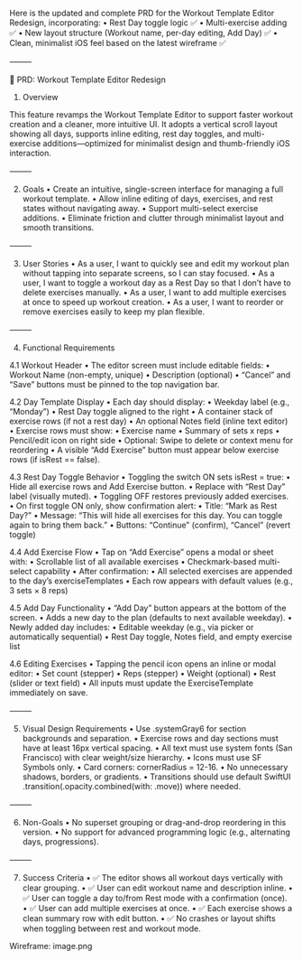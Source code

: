 Here is the updated and complete PRD for the Workout Template Editor Redesign, incorporating:
	•	Rest Day toggle logic ✅
	•	Multi-exercise adding ✅
	•	New layout structure (Workout name, per-day editing, Add Day) ✅
	•	Clean, minimalist iOS feel based on the latest wireframe ✅

⸻

📄 PRD: Workout Template Editor Redesign

1. Overview

This feature revamps the Workout Template Editor to support faster workout creation and a cleaner, more intuitive UI. It adopts a vertical scroll layout showing all days, supports inline editing, rest day toggles, and multi-exercise additions—optimized for minimalist design and thumb-friendly iOS interaction.

⸻

2. Goals
	•	Create an intuitive, single-screen interface for managing a full workout template.
	•	Allow inline editing of days, exercises, and rest states without navigating away.
	•	Support multi-select exercise additions.
	•	Eliminate friction and clutter through minimalist layout and smooth transitions.

⸻

3. User Stories
	•	As a user, I want to quickly see and edit my workout plan without tapping into separate screens, so I can stay focused.
	•	As a user, I want to toggle a workout day as a Rest Day so that I don’t have to delete exercises manually.
	•	As a user, I want to add multiple exercises at once to speed up workout creation.
	•	As a user, I want to reorder or remove exercises easily to keep my plan flexible.

⸻

4. Functional Requirements

4.1 Workout Header
	•	The editor screen must include editable fields:
	•	Workout Name (non-empty, unique)
	•	Description (optional)
	•	“Cancel” and “Save” buttons must be pinned to the top navigation bar.

4.2 Day Template Display
	•	Each day should display:
	•	Weekday label (e.g., “Monday”)
	•	Rest Day toggle aligned to the right
	•	A container stack of exercise rows (if not a rest day)
	•	An optional Notes field (inline text editor)
	•	Exercise rows must show:
	•	Exercise name
	•	Summary of sets x reps
	•	Pencil/edit icon on right side
	•	Optional: Swipe to delete or context menu for reordering
	•	A visible “Add Exercise” button must appear below exercise rows (if isRest == false).

4.3 Rest Day Toggle Behavior
	•	Toggling the switch ON sets isRest = true:
	•	Hide all exercise rows and Add Exercise button.
	•	Replace with “Rest Day” label (visually muted).
	•	Toggling OFF restores previously added exercises.
	•	On first toggle ON only, show confirmation alert:
	•	Title: “Mark as Rest Day?”
	•	Message: “This will hide all exercises for this day. You can toggle again to bring them back.”
	•	Buttons: “Continue” (confirm), “Cancel” (revert toggle)

4.4 Add Exercise Flow
	•	Tap on “Add Exercise” opens a modal or sheet with:
	•	Scrollable list of all available exercises
	•	Checkmark-based multi-select capability
	•	After confirmation:
	•	All selected exercises are appended to the day’s exerciseTemplates
	•	Each row appears with default values (e.g., 3 sets × 8 reps)

4.5 Add Day Functionality
	•	“Add Day” button appears at the bottom of the screen.
	•	Adds a new day to the plan (defaults to next available weekday).
	•	Newly added day includes:
	•	Editable weekday (e.g., via picker or automatically sequential)
	•	Rest Day toggle, Notes field, and empty exercise list

4.6 Editing Exercises
	•	Tapping the pencil icon opens an inline or modal editor:
	•	Set count (stepper)
	•	Reps (stepper)
	•	Weight (optional)
	•	Rest (slider or text field)
	•	All inputs must update the ExerciseTemplate immediately on save.

⸻

5. Visual Design Requirements
	•	Use .systemGray6 for section backgrounds and separation.
	•	Exercise rows and day sections must have at least 16px vertical spacing.
	•	All text must use system fonts (San Francisco) with clear weight/size hierarchy.
	•	Icons must use SF Symbols only.
	•	Card corners: cornerRadius = 12-16.
	•	No unnecessary shadows, borders, or gradients.
	•	Transitions should use default SwiftUI .transition(.opacity.combined(with: .move)) where needed.

⸻

6. Non-Goals
	•	No superset grouping or drag-and-drop reordering in this version.
	•	No support for advanced programming logic (e.g., alternating days, progressions).

⸻

7. Success Criteria
	•	✅ The editor shows all workout days vertically with clear grouping.
	•	✅ User can edit workout name and description inline.
	•	✅ User can toggle a day to/from Rest mode with a confirmation (once).
	•	✅ User can add multiple exercises at once.
	•	✅ Each exercise shows a clean summary row with edit button.
	•	✅ No crashes or layout shifts when toggling between rest and workout mode.

Wireframe:
image.png